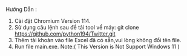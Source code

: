 Hướng Dẫn :
1. Cài đặt Chromium Version 114.
2. Sử dụng câu lệnh sau để tải tool về máy: git clone https://github.com/python194/Twitter.git
3. Thêm tài khoản vào file Excel đã có sẵn,vui lòng không đổi tên file.
4. Run file main.exe.
Note:( This Version is Not Support Windows 11 )